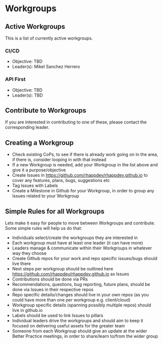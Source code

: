 # Workgroups


## Active Workgroups
This is a list of currently active workgroups. 

### CI/CD
- Objective:
TBD
- Leader(s):
Mikel Sanchez Herrero

### API First
- Objective:
TBD
- Leader(s):
TBD

## Contribute to Workgroups
If you are interested in contributing to one of these, please contact the corresponding leader.

## Creating a Workgroup
- Check existing CoPs, to see if there is already work going on in the area, if there is, consider looping in with that instead
- If a new Workgroup is needed, add your Workgroup in the list above and give it a purpose/objective
- Create Issues in https://github.com/rhappdev/rhappdev.github.io to cover any features, plans, bugs, suggestions etc
- Tag Issues with Labels 
- Create a Milestone in Github for your Workgroup, in order to group any Issues related to your Workgroup

## Simple Rules for all Workgroups
Lets make it easy for people to move between Workgroups and contribute. 
Some simple rules will help us do that:

- Individuals select/create the workgroups they are interested in
- Each workgroup must have at least one leader (it can have more)
- Leaders manage & communicate within their Workgroups in whatever way they choose
- Create Github repos for your work and repo specific issues/bugs should live there
- Next steps per workgroup should be outlined here https://github.com/rhappdev/rhappdev.github.io as Issues
- Contributions should be done via PRs
- Recommendations, questions, bug reporting, future plans, should be done via Issues in their respective repos
- Repo specific details/changes should live in your own repos (as you could have more than one per workgroup e.g. client/cloud)
- Workgroup specific details (spanning possibly multiple repos) should live in github.io
- Labels should be used to link Issues to pillars
- Individual leaders drive the workgroups and should aim to keep it focused on delivering useful assets for the greater team
- Someone from each Workgroup should give an update at the wider Better Practice meetings, in order to share/learn to/from the wider group
